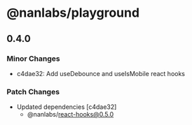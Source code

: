 # @nanlabs/playground

## 0.4.0

### Minor Changes

- c4dae32: Add useDebounce and useIsMobile react hooks

### Patch Changes

- Updated dependencies [c4dae32]
  - @nanlabs/react-hooks@0.5.0
